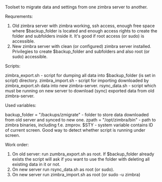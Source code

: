 Toolset to migrate data and settings from one zimbra server to another.

Requrements:

1. Old zimbra server with zimbra working, ssh access, enough free space where $backup_folder is located and enough access rights to create the folder and subfolders inside it.
It's good if root access (or sudo) is accessible.
2. New zimbra server with clean (or configured) zimbra server installed. Privilegies to create $backup_folder and subfolders and also root (or sudo) accessible.


Scripts:

zimbra_export.sh - script for dumping all data into $backup_folder (is set in script) directory.
zimbra_import.sh - script for importing downloaded by zimbra_export.sh data into new zimbra-server.
rsync_data.sh - script which must be running on new server to download (sync) exported data from old zimbra-server.



Used variables:

backup_folder = "/backups/zmigrate" - folder to store data downloaded from old server and synced to new one.
zpath = "/opt/zimbra/bin" - path to zimbra binaries, including f.e. zmprov.
$STY - system variable contains ID of current screen. Good way to detect whether script is running under screen.


Work order:

1. On old server: run zumbra_export.sh as root. If $backup_folder already exists the script will ask if you want to use the folder with deleting all existing data in it or not.
2. On new server run rsync_data.sh as root (or sudo).
3. On new server run zimbra_import.sh as root (or sudo -u zimbra)



